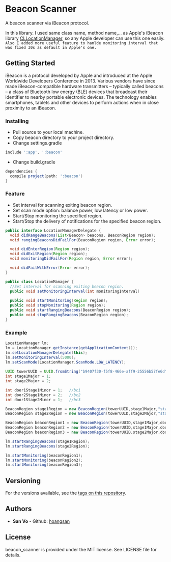 # Beacon Scanner
A beacon scanner via iBeacon protocol.

In this library. I used same class name, method name,... as Apple's iBeacon library [CLLocationManager](https://developer.apple.com/documentation/corelocation/cllocationmanager), so any Apple developer can use this one easily.
`Also I added more useful feature to hanlde monitoring interval that was fixed 30s as default in Apple's one.`

## Getting Started
iBeacon is a protocol developed by Apple and introduced at the Apple Worldwide Developers Conference in 2013. Various vendors have since made iBeacon-compatible hardware transmitters – typically called beacons – a class of Bluetooth low energy (BLE) devices that broadcast their identifier to nearby portable electronic devices. The technology enables smartphones, tablets and other devices to perform actions when in close proximity to an iBeacon.

### Installing

- Pull source to your local machine.
- Copy beacon directory to your project directory.
- Change settings.gradle
```gradle
include ':app', ':beacon'

```
- Change build.gradle
```gradle
dependencies {
  compile project(path: ':beacon')
}
```
### Feature
- Set interval for scanning exiting beacon region.
- Set scan mode option: balance power, low latency or low power.
- Start/Stop monitoring the specified region.
- Start/Stop the delivery of notifications for the specified beacon region.

```java
public interface LocationManagerDelegate {
  void didRangeBeacons(List<Beacon> beacons, BeaconRegion region);
  void rangingBeaconsDidFailFor(BeaconRegion region, Error error);

  void didEnterRegion(Region region);
  void didExitRegion(Region region);
  void monitoringDidFailFor(Region region, Error error);

  void didFailWithError(Error error);
}

public class LocationManager {
  //Set interval for scanning exiting beacon region.
  public void setMonitoringInterval(int monitoringInterval)
  
  public void startMonitoring(Region region);
  public void stopMonitoring(Region region);
  public void startRangingBeacons(BeaconRegion region);
  public void stopRangingBeacons(BeaconRegion region);
}
```

### Example
```java
LocationManager lm;
lm = LocationManager.getInstance(getApplicationContext());
lm.setLocationManagerDelegate(this);
lm.setMonitoringInterval(5000);
lm.setScanMode(LocationManager.ScanMode.LOW_LATENCY);
        
UUID towerUUID = UUID.fromString("b9407f30-f5f8-466e-aff9-25556b57fe6d");
int stage1Major = 1;
int stage2Major = 2;

int door1Stage1Minor = 1;   //bc1
int door2Stage1Minor = 2;   //bc2
int door1Stage2Minor = 1;   //bc3

BeaconRegion stage1Region = new BeaconRegion(towerUUID,stage1Major,"stage1");
BeaconRegion stage2Region = new BeaconRegion(towerUUID,stage2Major,"stage2");

BeaconRegion beaconRegion1 = new BeaconRegion(towerUUID,stage1Major,door1Stage1Minor,"beacon1");
BeaconRegion beaconRegion2 = new BeaconRegion(towerUUID,stage1Major,door2Stage1Minor,"beacon2");
BeaconRegion beaconRegion3 = new BeaconRegion(towerUUID,stage2Major,door1Stage2Minor,"beacon3");

lm.startRangingBeacons(stage1Region);
lm.startRangingBeacons(stage2Region);

lm.startMonitoring(beaconRegion1);
lm.startMonitoring(beaconRegion2);
lm.startMonitoring(beaconRegion3);
```

## Versioning

For the versions available, see the [tags on this repository](https://github.com/hoangsan/beacon_scanner/tags). 

## Authors

* **San Vo** - Github: [hoangsan](https://github.com/hoangsan)

## License

beacon_scanner is provided under the MIT license. See LICENSE file for details.

